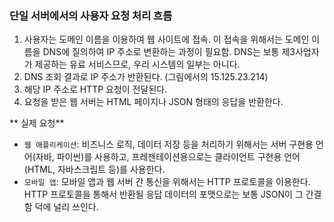 ### 단일 서버에서의 사용자 요청 처리 흐름

1. 사용자는 도메인 이름을 이용하여 웹 사이트에 접속.
   이 접속을 위해서는 도메인 이름을 DNS에 질의하여 IP 주소로 변환하는 과정이 필요함.
   DNS는 보통 제3사업자가 제공하는 유료 서비스므로, 우리 시스템의 일부는 아니다.
2. DNS 조회 결과로 IP 주소가 반환된다. (그림에서의 15.125.23.214)
3. 해당 IP 주소로 HTTP 요청이 전달된다.
4. 요청을 받은 웹 서버는 HTML 페이지나 JSON 형태의 응답을 반환한다.

** 실제 요청**

- `웹 애플리케이션`: 비즈니스 로직, 데이터 저장 등을 처리하기 위해서는 서버 구현용 언어(자바, 파이썬)를 사용하고,
  프레젠테이션용으로는 클라이언트 구현용 언어(HTML, 자바스크립트 등)를 사용한다.
- `모바일 앱`: 모바일 앱과 웹 서버 간 통신을 위해서는 HTTP 프로토콜을 이용한다. HTTP 프로토콜을 통해서 반환될 응답 데이터의 포맷으로는 보통 JSON이 그 간결함 덕에 널리 쓰인다.
